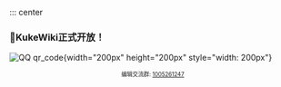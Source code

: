 ::: center

  ### **🎉KukeWiki正式开放！**
  
![QQ qr_code](https://m.ccw.site/gandi_application/user_assets/d8426311ae124920f68fbcc615d37102.png){width="200px" height="200px" style="width: 200px"}
<div style="font-size: 0.7em; text-align: center;"> 编辑交流群: <a href="v" target="_blank" se_prerender_url="loading">1005261247</a></div>

<div style="font-size: 0.9em;>KukeWiki目前已经全面开放，各位玩家可以通过直接访问doc.kuke.ink或在官网导航栏访问，如果你有编辑的意愿，欢迎加入编辑群（非玩家交流群，无编辑愿意的请勿参与），为文档出谋划策！</div>

:::
